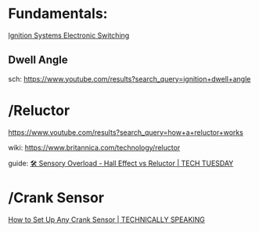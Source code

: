 # Fundamentals:
[Ignition Systems Electronic Switching](https://youtu.be/4NiGBLfGTxU)

## Dwell Angle
sch: https://www.youtube.com/results?search_query=ignition+dwell+angle

# /Reluctor
https://www.youtube.com/results?search_query=how+a+reluctor+works

wiki: https://www.britannica.com/technology/reluctor

guide: [🛠 Sensory Overload - Hall Effect vs Reluctor | TECH TUESDAY](https://youtu.be/lTAW0lTqP6s)

# /Crank Sensor
[How to Set Up Any Crank Sensor | TECHNICALLY SPEAKING](https://youtu.be/HW0ENqcxNSg)

